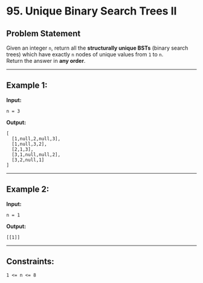 # 95. Unique Binary Search Trees II

## Problem Statement
Given an integer `n`, return all the **structurally unique BSTs** (binary search trees) 
which have exactly `n` nodes of unique values from `1` to `n`.  
Return the answer in **any order**.

---

## Example 1:

**Input:**
```
n = 3
```

**Output:**
```
[
  [1,null,2,null,3],
  [1,null,3,2],
  [2,1,3],
  [3,1,null,null,2],
  [3,2,null,1]
]
```

---

## Example 2:

**Input:**
```
n = 1
```

**Output:**
```
[[1]]
```

---

## Constraints:
```
1 <= n <= 8
```
